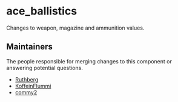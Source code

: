 ace_ballistics
==============

Changes to weapon, magazine and ammunition values.


## Maintainers

The people responsible for merging changes to this component or answering potential questions.

- [Ruthberg](http://github.com/Ulteq)
- [KoffeinFlummi](https://github.com/KoffeinFlummi)
- [commy2](https://github.com/commy2)
